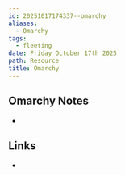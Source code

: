 ```yaml
---
id: 20251017174337--omarchy
aliases:
  - Omarchy
tags:
  - fleeting
date: Friday October 17th 2025
path: Resource
title: Omarchy
---
```


## Omarchy Notes
- 

## Links
- 
